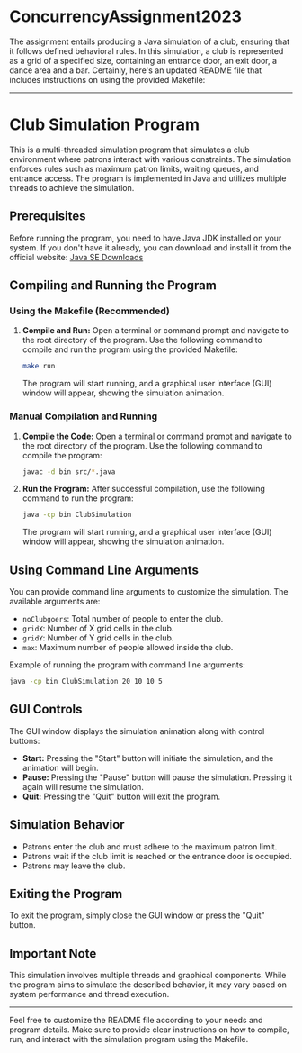 # ConcurrencyAssignment2023
The assignment entails producing a Java simulation of a club, ensuring that it follows defined behavioral rules. In this simulation, a club is represented as a grid of a specified size, containing an entrance door, an exit door, a dance area and a bar. 
Certainly, here's an updated README file that includes instructions on using the provided Makefile:

---

# Club Simulation Program

This is a multi-threaded simulation program that simulates a club environment where patrons interact with various constraints. The simulation enforces rules such as maximum patron limits, waiting queues, and entrance access. The program is implemented in Java and utilizes multiple threads to achieve the simulation.

## Prerequisites

Before running the program, you need to have Java JDK installed on your system. If you don't have it already, you can download and install it from the official website: [Java SE Downloads](https://www.oracle.com/java/technologies/javase-downloads.html)

## Compiling and Running the Program

### Using the Makefile (Recommended)

1. **Compile and Run:**
   Open a terminal or command prompt and navigate to the root directory of the program. Use the following command to compile and run the program using the provided Makefile:

   ```bash
   make run
   ```

   The program will start running, and a graphical user interface (GUI) window will appear, showing the simulation animation.

### Manual Compilation and Running

1. **Compile the Code:**
   Open a terminal or command prompt and navigate to the root directory of the program. Use the following command to compile the program:

   ```bash
   javac -d bin src/*.java
   ```

2. **Run the Program:**
   After successful compilation, use the following command to run the program:

   ```bash
   java -cp bin ClubSimulation
   ```

   The program will start running, and a graphical user interface (GUI) window will appear, showing the simulation animation.

## Using Command Line Arguments

You can provide command line arguments to customize the simulation. The available arguments are:

- `noClubgoers`: Total number of people to enter the club.
- `gridX`: Number of X grid cells in the club.
- `gridY`: Number of Y grid cells in the club.
- `max`: Maximum number of people allowed inside the club.

Example of running the program with command line arguments:

```bash
java -cp bin ClubSimulation 20 10 10 5
```

## GUI Controls

The GUI window displays the simulation animation along with control buttons:

- **Start:** Pressing the "Start" button will initiate the simulation, and the animation will begin.
- **Pause:** Pressing the "Pause" button will pause the simulation. Pressing it again will resume the simulation.
- **Quit:** Pressing the "Quit" button will exit the program.

## Simulation Behavior

- Patrons enter the club and must adhere to the maximum patron limit.
- Patrons wait if the club limit is reached or the entrance door is occupied.
- Patrons may leave the club.

## Exiting the Program

To exit the program, simply close the GUI window or press the "Quit" button.

## Important Note

This simulation involves multiple threads and graphical components. While the program aims to simulate the described behavior, it may vary based on system performance and thread execution.

---

Feel free to customize the README file according to your needs and program details. Make sure to provide clear instructions on how to compile, run, and interact with the simulation program using the Makefile.